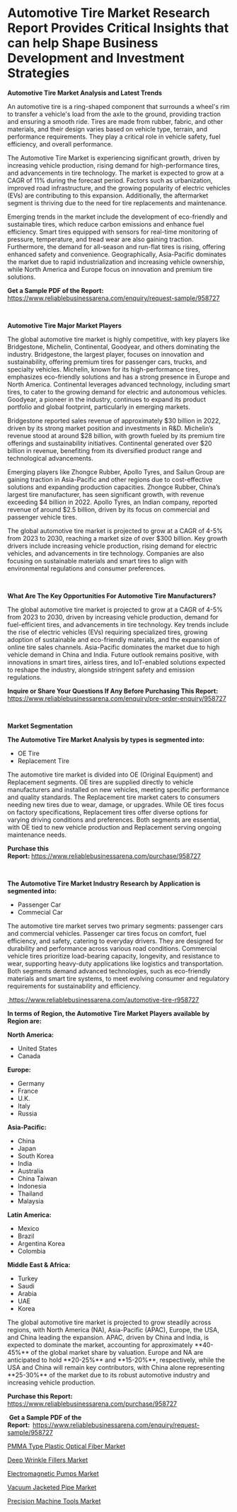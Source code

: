 <p><h1>Automotive Tire Market Research Report Provides Critical Insights that can help Shape Business Development and Investment Strategies</h1></p><p><strong>Automotive Tire Market Analysis and Latest Trends</strong></p>
<p><p>An automotive tire is a ring-shaped component that surrounds a wheel's rim to transfer a vehicle's load from the axle to the ground, providing traction and ensuring a smooth ride. Tires are made from rubber, fabric, and other materials, and their design varies based on vehicle type, terrain, and performance requirements. They play a critical role in vehicle safety, fuel efficiency, and overall performance.</p><p>The Automotive Tire Market is experiencing significant growth, driven by increasing vehicle production, rising demand for high-performance tires, and advancements in tire technology. The market is expected to grow at a CAGR of 11% during the forecast period. Factors such as urbanization, improved road infrastructure, and the growing popularity of electric vehicles (EVs) are contributing to this expansion. Additionally, the aftermarket segment is thriving due to the need for tire replacements and maintenance.</p><p>Emerging trends in the market include the development of eco-friendly and sustainable tires, which reduce carbon emissions and enhance fuel efficiency. Smart tires equipped with sensors for real-time monitoring of pressure, temperature, and tread wear are also gaining traction. Furthermore, the demand for all-season and run-flat tires is rising, offering enhanced safety and convenience. Geographically, Asia-Pacific dominates the market due to rapid industrialization and increasing vehicle ownership, while North America and Europe focus on innovation and premium tire solutions.</p></p>
<p><strong>Get a Sample PDF of the Report:&nbsp;</strong> <a href="https://www.reliablebusinessarena.com/enquiry/request-sample/958727?utm_campaign=1990&utm_medium=2&utm_source=Github&utm_content=ia&utm_term=22012025&utm_id=automotive-tire">https://www.reliablebusinessarena.com/enquiry/request-sample/958727</a></p>
<p>&nbsp;</p>
<p><strong>Automotive Tire Major Market Players</strong></p>
<p><p>The global automotive tire market is highly competitive, with key players like Bridgestone, Michelin, Continental, Goodyear, and others dominating the industry. Bridgestone, the largest player, focuses on innovation and sustainability, offering premium tires for passenger cars, trucks, and specialty vehicles. Michelin, known for its high-performance tires, emphasizes eco-friendly solutions and has a strong presence in Europe and North America. Continental leverages advanced technology, including smart tires, to cater to the growing demand for electric and autonomous vehicles. Goodyear, a pioneer in the industry, continues to expand its product portfolio and global footprint, particularly in emerging markets.</p><p>Bridgestone reported sales revenue of approximately $30 billion in 2022, driven by its strong market position and investments in R&D. Michelin’s revenue stood at around $28 billion, with growth fueled by its premium tire offerings and sustainability initiatives. Continental generated over $20 billion in revenue, benefiting from its diversified product range and technological advancements.</p><p>Emerging players like Zhongce Rubber, Apollo Tyres, and Sailun Group are gaining traction in Asia-Pacific and other regions due to cost-effective solutions and expanding production capacities. Zhongce Rubber, China’s largest tire manufacturer, has seen significant growth, with revenue exceeding $4 billion in 2022. Apollo Tyres, an Indian company, reported revenue of around $2.5 billion, driven by its focus on commercial and passenger vehicle tires.</p><p>The global automotive tire market is projected to grow at a CAGR of 4-5% from 2023 to 2030, reaching a market size of over $300 billion. Key growth drivers include increasing vehicle production, rising demand for electric vehicles, and advancements in tire technology. Companies are also focusing on sustainable materials and smart tires to align with environmental regulations and consumer preferences.</p></p>
<p>&nbsp;</p>
<p><strong>What Are The Key Opportunities For Automotive Tire Manufacturers?</strong></p>
<p><p>The global automotive tire market is projected to grow at a CAGR of 4-5% from 2023 to 2030, driven by increasing vehicle production, demand for fuel-efficient tires, and advancements in tire technology. Key trends include the rise of electric vehicles (EVs) requiring specialized tires, growing adoption of sustainable and eco-friendly materials, and the expansion of online tire sales channels. Asia-Pacific dominates the market due to high vehicle demand in China and India. Future outlook remains positive, with innovations in smart tires, airless tires, and IoT-enabled solutions expected to reshape the industry, alongside stringent safety and emission regulations.</p></p>
<p><strong>Inquire or Share Your Questions If Any Before Purchasing This Report:</strong> <a href="https://www.reliablebusinessarena.com/enquiry/pre-order-enquiry/958727?utm_campaign=1990&utm_medium=2&utm_source=Github&utm_content=ia&utm_term=22012025&utm_id=automotive-tire">https://www.reliablebusinessarena.com/enquiry/pre-order-enquiry/958727</a></p>
<p>&nbsp;</p>
<p><strong>Market Segmentation</strong></p>
<p><strong>The Automotive Tire Market Analysis by types is segmented into:</strong></p>
<p><ul><li>OE Tire</li><li>Replacement Tire</li></ul></p>
<p><p>The automotive tire market is divided into OE (Original Equipment) and Replacement segments. OE tires are supplied directly to vehicle manufacturers and installed on new vehicles, meeting specific performance and quality standards. The Replacement tire market caters to consumers needing new tires due to wear, damage, or upgrades. While OE tires focus on factory specifications, Replacement tires offer diverse options for varying driving conditions and preferences. Both segments are essential, with OE tied to new vehicle production and Replacement serving ongoing maintenance needs.</p></p>
<p><strong>Purchase this Report:&nbsp;</strong><a href="https://www.reliablebusinessarena.com/purchase/958727?utm_campaign=1990&utm_medium=2&utm_source=Github&utm_content=ia&utm_term=22012025&utm_id=automotive-tire">https://www.reliablebusinessarena.com/purchase/958727</a></p>
<p>&nbsp;</p>
<p><strong>The Automotive Tire Market Industry Research by Application is segmented into:</strong></p>
<p><ul><li>Passenger Car</li><li>Commecial Car</li></ul></p>
<p><p>The automotive tire market serves two primary segments: passenger cars and commercial vehicles. Passenger car tires focus on comfort, fuel efficiency, and safety, catering to everyday drivers. They are designed for durability and performance across various road conditions. Commercial vehicle tires prioritize load-bearing capacity, longevity, and resistance to wear, supporting heavy-duty applications like logistics and transportation. Both segments demand advanced technologies, such as eco-friendly materials and smart tire systems, to meet evolving consumer and regulatory requirements for sustainability and efficiency.</p></p>
<p><a href="https://www.reliablebusinessarena.com/automotive-tire-r958727?utm_campaign=1990&utm_medium=2&utm_source=Github&utm_content=ia&utm_term=22012025&utm_id=automotive-tire">&nbsp;https://www.reliablebusinessarena.com/automotive-tire-r958727</a></p>
<p><strong>In terms of Region, the Automotive Tire Market Players available by Region are:</strong></p>
<p>
    <p> <strong> North America: </strong>
        <ul>
            <li>United States</li>
            <li>Canada</li>
        </ul>
        </p> 
    <p> <strong> Europe: </strong>
        <ul>
            <li>Germany</li>
            <li>France</li>
            <li>U.K.</li>
            <li>Italy</li>
            <li>Russia</li>
        </ul>
        </p> 
    <p> <strong> Asia-Pacific: </strong>
        <ul>
            <li>China</li>
            <li>Japan</li>
            <li>South Korea</li>
            <li>India</li>
            <li>Australia</li>
            <li>China Taiwan</li>
            <li>Indonesia</li>
            <li>Thailand</li>
            <li>Malaysia</li>
        </ul>
        </p> 
    <p> <strong> Latin America: </strong>
        <ul>
            <li>Mexico</li>
            <li>Brazil</li>
            <li>Argentina Korea</li>
            <li>Colombia</li>
        </ul>
        </p> 
    <p> <strong> Middle East & Africa: </strong>
        <ul>
            <li>Turkey</li>
            <li>Saudi</li>
            <li>Arabia</li>
            <li>UAE</li>
            <li>Korea</li>
        </ul>
    </p>
    </p>
<p><p>The global automotive tire market is projected to grow steadily across regions, with North America (NA), Asia-Pacific (APAC), Europe, the USA, and China leading the expansion. APAC, driven by China and India, is expected to dominate the market, accounting for approximately **40-45%** of the global market share by valuation. Europe and NA are anticipated to hold **20-25%** and **15-20%**, respectively, while the USA and China will remain key contributors, with China alone representing **25-30%** of the market due to its robust automotive industry and increasing vehicle production.</p></p>
<p><strong>Purchase this Report: </strong><a href="https://www.reliablebusinessarena.com/purchase/958727?utm_campaign=1990&utm_medium=2&utm_source=Github&utm_content=ia&utm_term=22012025&utm_id=automotive-tire">https://www.reliablebusinessarena.com/purchase/958727</a></p>
<p>&nbsp;<strong>Get a Sample PDF of the Report:&nbsp;&nbsp;</strong><a href="https://www.reliablebusinessarena.com/enquiry/request-sample/958727?utm_campaign=1990&utm_medium=2&utm_source=Github&utm_content=ia&utm_term=22012025&utm_id=automotive-tire">https://www.reliablebusinessarena.com/enquiry/request-sample/958727</a></p>
<p><strong></strong></p>
<p><p><a href="https://www.linkedin.com/pulse/growth-forecast-pmma-type-plastic-optical-fiber-market-6yepc?utm_campaign=1990&utm_medium=2&utm_source=Github&utm_content=ia&utm_term=22012025&utm_id=automotive-tire">PMMA Type Plastic Optical Fiber Market</a></p><p><a href="https://www.linkedin.com/pulse/market-demand-revenue-analysis-deep-wrinkle-fillers-projected-mhlve?utm_campaign=1990&utm_medium=2&utm_source=Github&utm_content=ia&utm_term=22012025&utm_id=automotive-tire">Deep Wrinkle Fillers Market</a></p><p><a href="https://www.linkedin.com/pulse/market-challenges-sales-volume-forecast-research-electromagnetic-inedf?utm_campaign=1990&utm_medium=2&utm_source=Github&utm_content=ia&utm_term=22012025&utm_id=automotive-tire">Electromagnetic Pumps Market</a></p><p><a href="https://www.linkedin.com/pulse/whats-ahead-vacuum-jacketed-pipe-market-analysis-2025-2032-gzxvf?utm_campaign=1990&utm_medium=2&utm_source=Github&utm_content=ia&utm_term=22012025&utm_id=automotive-tire">Vacuum Jacketed Pipe Market</a></p><p><a href="https://www.linkedin.com/pulse/precision-machine-tools-market-growth-projections-97-cagr-ejfmc?utm_campaign=1990&utm_medium=2&utm_source=Github&utm_content=ia&utm_term=22012025&utm_id=automotive-tire">Precision Machine Tools Market</a></p></p>